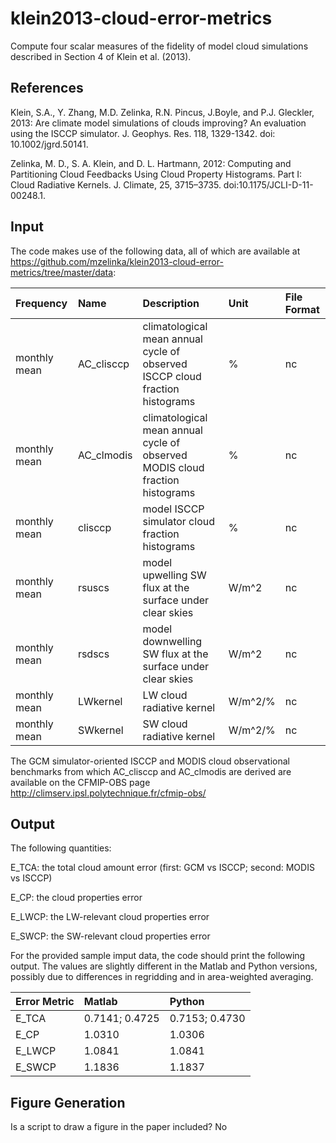 # klein2013-cloud-error-metrics
Compute four scalar measures of the fidelity of model cloud simulations described in Section 4 of Klein et al. (2013). 

References
----------
Klein, S.A., Y. Zhang, M.D. Zelinka, R.N. Pincus, J.Boyle, and P.J. Gleckler, 2013: Are climate model simulations of clouds improving? An evaluation using the ISCCP simulator. J. Geophys. Res. 118, 1329-1342. doi: 10.1002/jgrd.50141.

Zelinka, M. D., S. A. Klein, and D. L. Hartmann, 2012: Computing and Partitioning Cloud Feedbacks Using Cloud Property Histograms. Part I: Cloud Radiative Kernels. J. Climate, 25, 3715–3735. doi:10.1175/JCLI-D-11-00248.1.

Input
----------

The code makes use of the following data, all of which are available at https://github.com/mzelinka/klein2013-cloud-error-metrics/tree/master/data:


| Frequency | Name | Description | Unit | File Format |
|:----------|:-----------------------------|:-------------|:------|:------------|
| monthly mean | AC_clisccp | climatological mean annual cycle of observed ISCCP cloud fraction histograms | % | nc | 
| monthly mean | AC_clmodis | climatological mean annual cycle of observed MODIS cloud fraction histograms | % | nc |
| monthly mean | clisccp | model ISCCP simulator cloud fraction histograms | % | nc |
| monthly mean | rsuscs | model upwelling SW flux at the surface under clear skies | W/m^2 | nc |
| monthly mean | rsdscs | model downwelling SW flux at the surface under clear skies | W/m^2 | nc |
| monthly mean | LWkernel | LW cloud radiative kernel | W/m^2/% | nc |
| monthly mean | SWkernel | SW cloud radiative kernel | W/m^2/% | nc |


The GCM simulator-oriented ISCCP and MODIS cloud observational benchmarks from which AC_clisccp and AC_clmodis are derived are available on the CFMIP-OBS page http://climserv.ipsl.polytechnique.fr/cfmip-obs/

Output
----------
The following quantities:

E_TCA: the total cloud amount error (first: GCM vs ISCCP; second: MODIS vs ISCCP)

E_CP: the cloud properties error 

E_LWCP: the LW-relevant cloud properties error 

E_SWCP: the SW-relevant cloud properties error 

For the provided sample imput data, the code should print the following output. The values are slightly different in the Matlab and Python versions, possibly due to differences in regridding and in area-weighted averaging.

| Error Metric | Matlab | Python |
|:---------------------------------|:-------|:-------|
| E_TCA | 0.7141; 0.4725 | 0.7153; 0.4730 |
| E_CP | 1.0310  | 1.0306 |
| E_LWCP | 1.0841  | 1.0841 |
| E_SWCP | 1.1836  | 1.1837 |

Figure Generation
----------
Is a script to draw a figure in the paper included? No
